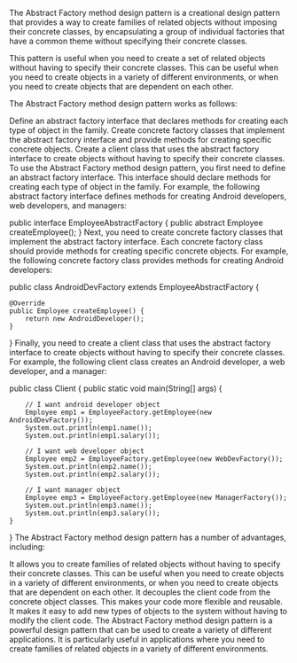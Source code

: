 The Abstract Factory method design pattern is a creational design pattern that provides a way to create families of related objects without imposing their concrete classes, by encapsulating a group of individual factories that have a common theme without specifying their concrete classes.

This pattern is useful when you need to create a set of related objects without having to specify their concrete classes. This can be useful when you need to create objects in a variety of different environments, or when you need to create objects that are dependent on each other.

The Abstract Factory method design pattern works as follows:

Define an abstract factory interface that declares methods for creating each type of object in the family.
Create concrete factory classes that implement the abstract factory interface and provide methods for creating specific concrete objects.
Create a client class that uses the abstract factory interface to create objects without having to specify their concrete classes.
To use the Abstract Factory method design pattern, you first need to define an abstract factory interface. This interface should declare methods for creating each type of object in the family. For example, the following abstract factory interface defines methods for creating Android developers, web developers, and managers:

public interface EmployeeAbstractFactory {
	public abstract Employee createEmployee();
}
Next, you need to create concrete factory classes that implement the abstract factory interface. Each concrete factory class should provide methods for creating specific concrete objects. For example, the following concrete factory class provides methods for creating Android developers:

public class AndroidDevFactory extends EmployeeAbstractFactory {

	@Override
	public Employee createEmployee() {
		return new AndroidDeveloper();
	}

}
Finally, you need to create a client class that uses the abstract factory interface to create objects without having to specify their concrete classes. For example, the following client class creates an Android developer, a web developer, and a manager:

public class Client {
	public static void main(String[] args) {
 
		// I want android developer object
		Employee emp1 = EmployeeFactory.getEmployee(new AndroidDevFactory());
		System.out.println(emp1.name());
		System.out.println(emp1.salary());

		// I want web developer object
		Employee emp2 = EmployeeFactory.getEmployee(new WebDevFactory());
		System.out.println(emp2.name());
		System.out.println(emp2.salary());

		// I want manager object
		Employee emp3 = EmployeeFactory.getEmployee(new ManagerFactory());
		System.out.println(emp3.name());
		System.out.println(emp3.salary());
	}

}
The Abstract Factory method design pattern has a number of advantages, including:

It allows you to create families of related objects without having to specify their concrete classes. This can be useful when you need to create objects in a variety of different environments, or when you need to create objects that are dependent on each other.
It decouples the client code from the concrete object classes. This makes your code more flexible and reusable.
It makes it easy to add new types of objects to the system without having to modify the client code.
The Abstract Factory method design pattern is a powerful design pattern that can be used to create a variety of different applications. It is particularly useful in applications where you need to create families of related objects in a variety of different environments.
